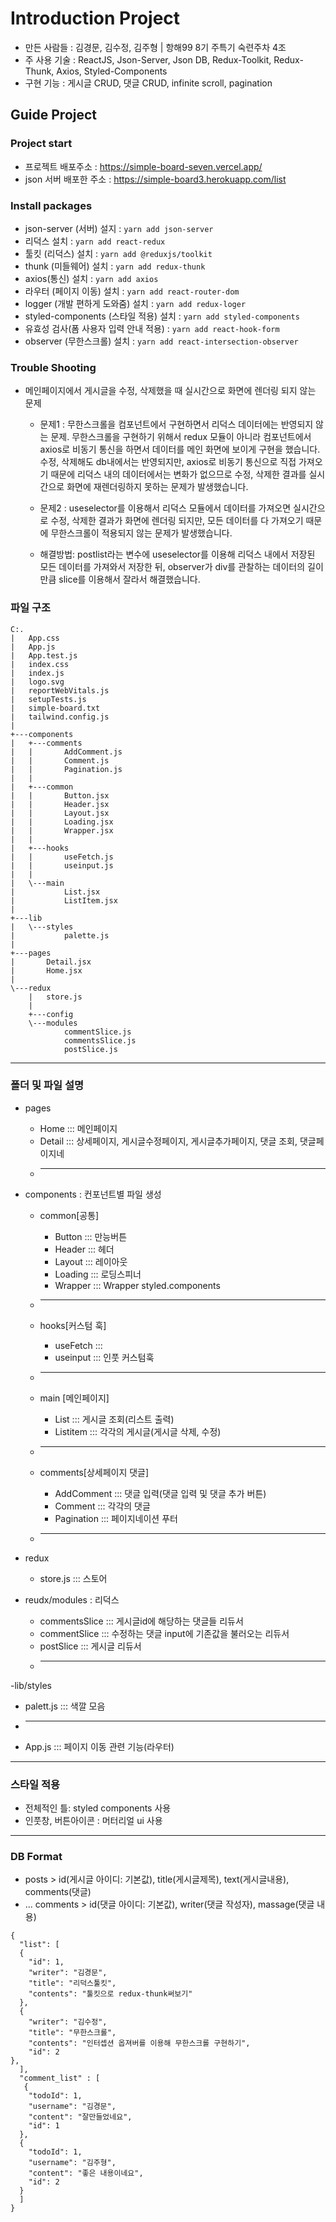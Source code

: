 # Introduction Project
- 만든 사람들 : 김경문, 김수정, 김주형 | 항해99 8기 주특기 숙련주차 4조
- 주 사용 기술 : ReactJS, Json-Server, Json DB, Redux-Toolkit, Redux-Thunk, Axios, Styled-Components
- 구현 기능 : 게시글 CRUD, 댓글 CRUD, infinite scroll, pagination

## Guide Project
### Project start
  - 프로젝트 배포주소 : https://simple-board-seven.vercel.app/
  - json 서버 배포한 주소 : https://simple-board3.herokuapp.com/list

### Install packages
- json-server (서버) 설지 : `yarn add json-server`
- 리덕스 설치 : `yarn add react-redux`
- 툴킷 (리덕스) 설치 : `yarn add @reduxjs/toolkit`
- thunk (미들웨어) 설치 : `yarn add redux-thunk`
- axios(통신) 설치 : `yarn add axios` 
- 라우터 (페이지 이동) 설치 : `yarn add react-router-dom` 
- logger (개발 편하게 도와줌) 설치 : `yarn add redux-loger`
- styled-components (스타일 적용) 설치 : `yarn add styled-components`
- 유효성 검사(폼 사용자 입력 안내 적용) : `yarn add react-hook-form`
- observer (무한스크롤) 설치 : `yarn add react-intersection-observer`

### Trouble Shooting
- 메인페이지에서 게시글을 수정, 삭제했을 때 실시간으로 화면에 렌더링 되지 않는 문제 
  
  * 문제1 : 무한스크롤을 컴포넌트에서 구현하면서 리덕스 데이터에는 반영되지 않는 문제. 무한스크롤을 구현하기 위해서 redux 모듈이 아니라 컴포넌트에서 axios로 비동기 통신을 하면서 데이터를 메인 화면에 보이게 구현을 했습니다. 수정, 삭제해도 db내에서는 반영되지만, axios로 비동기 통신으로 직접 가져오기 때문에 리덕스 내의 데이터에서는 변화가 없으므로 수정, 삭제한 결과를 실시간으로 화면에 재렌더링하지 못하는 문제가 발생했습니다. 

  * 문제2 : useselector를 이용해서 리덕스 모듈에서 데이터를 가져오면 실시간으로 수정, 삭제한 결과가 화면에 렌더링 되지만, 모든 데이터를 다 가져오기 때문에 무한스크롤이 적용되지 않는 문제가 발생했습니다. 
 
  * 해결방법: postlist라는 변수에  useselector를 이용해 리덕스 내에서 저장된 모든 데이터를 가져와서 저장한 뒤, observer가 div를 관찰하는 데이터의 길이만큼 slice를 이용해서 잘라서 해결했습니다.
  
### 파일 구조  
```
C:.
|   App.css
|   App.js
|   App.test.js
|   index.css
|   index.js
|   logo.svg
|   reportWebVitals.js
|   setupTests.js
|   simple-board.txt
|   tailwind.config.js
|   
+---components
|   +---comments
|   |       AddComment.js
|   |       Comment.js
|   |       Pagination.js
|   |       
|   +---common
|   |       Button.jsx
|   |       Header.jsx
|   |       Layout.jsx
|   |       Loading.jsx
|   |       Wrapper.jsx
|   |       
|   +---hooks
|   |       useFetch.js
|   |       useinput.js
|   |       
|   \---main
|           List.jsx
|           ListItem.jsx
|           
+---lib
|   \---styles
|           palette.js
|           
+---pages
|       Detail.jsx
|       Home.jsx
|       
\---redux
    |   store.js
    |   
    +---config
    \---modules
            commentSlice.js
            commentsSlice.js
            postSlice.js
```
  

-----

### 폴더 및 파일 설명
- pages
  * Home ::: 메인페이지
  * Detail ::: 상세페이지, 게시글수정페이지, 게시글추가페이지, 댓글 조회, 댓글페이지네
  * ---------------- 

- components : 컨포넌트별 파일 생성
  * common[공통]
    * Button :::  만능버튼 
    * Header :::  헤더
    * Layout :::  레이아웃
    * Loading ::: 로딩스피너
    * Wrapper ::: Wrapper styled.components
    
  * ----------------
  
  * hooks[커스텀 훅]
    * useFetch ::: 
    * useinput ::: 인풋 커스텀훅
    
  * ---------------- 
  
  * main  [메인페이지]
    * List :::  게시글 조회(리스트 출력)
    * Listitem :::  각각의 게시글(게시글 삭제, 수정)

  * ---------------- 
  
  * comments[상세페이지 댓글]
    * AddComment :::  댓글 입력(댓글 입력 및 댓글 추가 버튼)
    * Comment :::  각각의 댓글
    * Pagination ::: 페이지네이션 푸터
  * ---------------- 
  
- redux
  * store.js ::: 스토어
- reudx/modules : 리덕스 
  * commentsSlice ::: 게시글id에 해당하는 댓글들 리듀서
  * commentSlice ::: 수정하는 댓글 input에 기존값을 불러오는 리듀서
  * postSlice ::: 게시글 리듀서
  * ---------------- 
-lib/styles
  * palett.js ::: 색깔 모음
  * ---------------- 

- App.js ::: 페이지 이동 관련 기능(라우터)

-----

### 스타일 적용
- 전체적인 틀: styled components 사용
- 인풋창, 버튼아이콘 : 머터리얼 ui 사용

-----

### DB Format
- posts > id(게시글 아이디: 기본값), title(게시글제목), text(게시글내용), comments(댓글)
- ... comments > id(댓글 아이디: 기본값), writer(댓글 작성자), massage(댓글 내용)
```
{
  "list": [
  {
    "id": 1,
    "writer": "김경문",
    "title": "리덕스툴킷",
    "contents": "툴킷으로 redux-thunk써보기"
  },
  {
    "writer": "김수정",
    "title": "무한스크롤",
    "contents": "인터셉션 옵져버를 이용해 무한스크롤 구현하기",
    "id": 2
},
  ],
  "comment_list" : [
   {
    "todoId": 1,
    "username": "김경문",
    "content": "잘만들었네요",
    "id": 1
  },
  {
    "todoId": 1,
    "username": "김주형",
    "content": "좋은 내용이네요",
    "id": 2
  }
  ]
}
```


